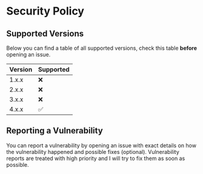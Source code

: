 # Security Policy

## Supported Versions

Below you can find a table of all supported versions, check this table **before** opening an issue.

| Version | Supported          |
| ------- | ------------------ |
| 1.x.x   | :x:                |
| 2.x.x   | :x:                |
| 3.x.x   | :x:                |
| 4.x.x   | :white_check_mark: |

## Reporting a Vulnerability

You can report a vulnerability by opening an issue with exact details on how the vulnerability happened and possible fixes (optional).
Vulnerability reports are treated with high priority and I will try to fix them as soon as possible.
